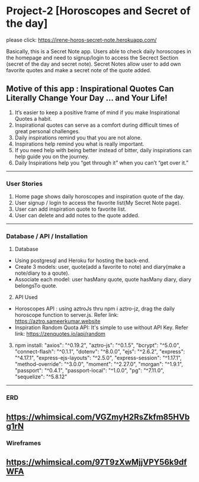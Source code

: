 # Project-2 [Horoscopes and Secret of the day]
please click: https://irene-horos-secret-note.herokuapp.com/

Basically, this is a Secret Note app. Users able to check daily horoscopes in the homepage and need to signup/login to access the Secrect Section (secret of the day and secret note). Secret Notes allow user to add own favorite quotes and make a secret note of the quote added.

## Motive of this app : Inspirational Quotes Can Literally Change Your Day … and Your Life!
1. It’s easier to keep a positive frame of mind if you make Inspirational Quotes a habit.
2. Inspirational quotes can serve as a comfort during difficult times of great personal challenges.
3. Daily inspirations remind you that you are not alone.
4. Inspirations help remind you what is really important.
5. If you need help with being better instead of bitter, daily inspirations can help guide you on the journey.
6. Daily Inspirations help you “get through it” when you can’t “get over it.” 

-----------------------------------------------------------------------
### User Stories
1. Home page shows daily horoscopes and inspiration quote of the day.
2. User signup / login to access the favorite list(My Secret Note page).
3. User can add inspiration quote to favorite list.
4. User can delete and add notes to the quote added.
-----------------------------------------------------------------------
### Database / API / Installation
1. Database 
- Using postgresql and Heroku for hosting the back-end.
- Create 3 models: user, quote(add a favorite to note) and diary(make a note/diary to a qoute).
- Associate each model: user hasMany quote, quote hasMany diary, diary belongsTo quote.

2. API Used
- Horoscopes API : using aztroJs thru npm i aztro-jz, drag the daily horoscope function to server.js. Refer link: https://aztro.sameerkumar.website
- Inspiration Random Quota API: It's simple to use without API Key. Refer link: https://zenquotes.io/api/random

3. npm install: 
    "axios": "^0.19.2",
    "aztro-js": "^0.1.5",
    "bcrypt": "^5.0.0",
    "connect-flash": "^0.1.1",
    "dotenv": "^8.0.0",
    "ejs": "^2.6.2",
    "express": "^4.17.1",
    "express-ejs-layouts": "^2.5.0",
    "express-session": "^1.17.1",
    "method-override": "^3.0.0",
    "moment": "^2.27.0",
    "morgan": "^1.9.1",
    "passport": "^0.4.1",
    "passport-local": "^1.0.0",
    "pg": "^7.11.0",
    "sequelize": "^5.8.12"

-----------------------------------------------------------------------
### ERD
https://whimsical.com/VGZmyH2RsZkfm85HVbg1rN
----------------------------------------------------------

### Wireframes
https://whimsical.com/97T9zXwMjjVPY56k9dfWFA
----------------------------------------------------------